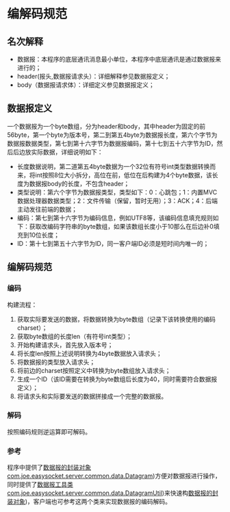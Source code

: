 # 编解码规范
## 名次解释
- 数据报：本程序的底层通讯消息最小单位，本程序中底层通讯是通过数据报来进行的；
- header(报头,数据报请求头）：详细解释参见数据报定义；
- body（数据报请求体）：详细定义参见数据报定义；
## 数据报定义
一个数据报为一个byte数组，分为header和body，其中header为固定的前56byte，第一个byte为版本号，第二到第五4byte为数据报长度，第六个字节为数据报数据类型，第七到第十六字节为数据报编码，第十七到五十六字节为ID，然后后边放实际数据，详细说明如下：
- 长度数据说明，第二道第五4byte数据为一个32位有符号int类型数据转换而来，将int按照8位大小拆分，高位在前，低位在后构建为4个byte数据，该长度为数据报body的长度，不包含header；
- 类型说明：第六个字节为数据报类型，类型如下：0：心跳包；1：内置MVC数据处理器数据类型；2：文件传输（保留，暂时无用）；3：ACK；4：后端主动发往前端的数据；
- 编码：第七到第十六字节为编码信息，例如UTF8等，该编码信息填充规则如下：获取改编码字符串的byte数组，如果该数组长度小于10那么在后边补0填充到10位长度；
- ID：第十七到第五十六字节为ID，同一客户端ID必须是短时间内唯一的；
## 编解码规范
### 编码
构建流程：
1. 获取实际要发送的数据，将数据转换为byte数组（记录下该转换使用的编码charset）；
2. 获取byte数组的长度len（有符号int类型）；
3. 开始构建请求头，首先放入版本号；
4. 将长度len按照上述说明转换为4byte数据放入请求头；
5. 将数据报的类型放入请求头；
6. 将前边的charset按照定义中转换为byte数组放入请求头；
7. 生成一个ID（该ID需要在转换为byte数组后长度为40，同时需要符合数据报定义）；
8. 将请求头和实际要发送的数据拼接成一个完整的数据报。
### 解码
按照编码规则逆运算即可解码。
### 参考
程序中提供了[数据报的封装对象com.joe.easysocket.server.common.data.Datagram](common/src/main/java/com/joe/easysocket/server/common/data/Datagram.java))方便对数据报进行操作，同时提供了[数据报工具类com.joe.easysocket.server.common.data.DatagramUtil](common/src/main/java/com/joe/easysocket/server/common/data/DatagramUtil.java))来快速构[数据报的封装对象](common/src/main/java/com/joe/easysocket/server/common/data/Datagram.java))，客户端也可参考这两个类来实现数据报的编码解码。